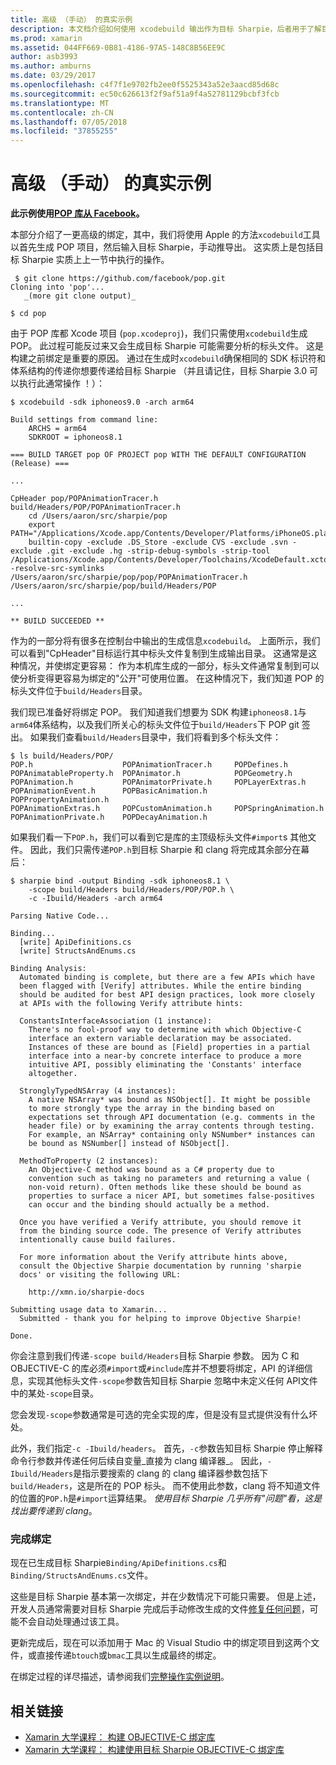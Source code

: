 ```yaml
---
title: 高级 （手动） 的真实示例
description: 本文档介绍如何使用 xcodebuild 输出作为目标 Sharpie，后者用于了解目标 Sharpie 实质上的作用的输入。
ms.prod: xamarin
ms.assetid: 044FF669-0B81-4186-97A5-148C8B56EE9C
author: asb3993
ms.author: amburns
ms.date: 03/29/2017
ms.openlocfilehash: c4f7f1e9702fb2ee0f5525343a52e3aacd85d68c
ms.sourcegitcommit: ec50c626613f2f9af51a9f4a52781129bcbf3fcb
ms.translationtype: MT
ms.contentlocale: zh-CN
ms.lasthandoff: 07/05/2018
ms.locfileid: "37855255"
---
```

# <a name="advanced-manual-real-world-example"></a>高级 （手动） 的真实示例

**此示例使用[POP 库从 Facebook](https://github.com/facebook/pop)。**

本部分介绍了一更高级的绑定，其中，我们将使用 Apple 的方法`xcodebuild`工具以首先生成 POP 项目，然后输入目标 Sharpie，手动推导出。 这实质上是包括目标 Sharpie 实质上上一节中执行的操作。

```
 $ git clone https://github.com/facebook/pop.git
Cloning into 'pop'...
   _(more git clone output)_

$ cd pop
```

由于 POP 库都 Xcode 项目 (`pop.xcodeproj`)，我们只需使用`xcodebuild`生成 POP。 此过程可能反过来又会生成目标 Sharpie 可能需要分析的标头文件。 这是构建之前绑定是重要的原因。 通过在生成时`xcodebuild`确保相同的 SDK 标识符和体系结构的传递你想要传递给目标 Sharpie （并且请记住，目标 Sharpie 3.0 可以执行此通常操作 ！）：

```
$ xcodebuild -sdk iphoneos9.0 -arch arm64

Build settings from command line:
    ARCHS = arm64
    SDKROOT = iphoneos8.1
 
=== BUILD TARGET pop OF PROJECT pop WITH THE DEFAULT CONFIGURATION (Release) ===
 
...
 
CpHeader pop/POPAnimationTracer.h build/Headers/POP/POPAnimationTracer.h
    cd /Users/aaron/src/sharpie/pop
    export PATH="/Applications/Xcode.app/Contents/Developer/Platforms/iPhoneOS.platform/Developer/usr/bin:/Applications/Xcode.app/Contents/Developer/usr/bin:/Users/aaron/bin::/usr/local/bin:/usr/bin:/bin:/usr/sbin:/sbin:/opt/X11/bin:/usr/local/git/bin:/Users/aaron/.rvm/bin"
    builtin-copy -exclude .DS_Store -exclude CVS -exclude .svn -exclude .git -exclude .hg -strip-debug-symbols -strip-tool /Applications/Xcode.app/Contents/Developer/Toolchains/XcodeDefault.xctoolchain/usr/bin/strip -resolve-src-symlinks /Users/aaron/src/sharpie/pop/pop/POPAnimationTracer.h /Users/aaron/src/sharpie/pop/build/Headers/POP
 
...
 
** BUILD SUCCEEDED **
```

作为的一部分将有很多在控制台中输出的生成信息`xcodebuild`。 上面所示，我们可以看到"CpHeader"目标运行其中标头文件复制到生成输出目录。 这通常是这种情况，并使绑定更容易： 作为本机库生成的一部分，标头文件通常复制到可以使分析变得更容易为绑定的"公开"可使用位置。 在这种情况下，我们知道 POP 的标头文件位于`build/Headers`目录。

我们现已准备好将绑定 POP。 我们知道我们想要为 SDK 构建`iphoneos8.1`与`arm64`体系结构，以及我们所关心的标头文件位于`build/Headers`下 POP git 签出。 如果我们查看`build/Headers`目录中，我们将看到多个标头文件：

```
$ ls build/Headers/POP/
POP.h                    POPAnimationTracer.h     POPDefines.h
POPAnimatableProperty.h  POPAnimator.h            POPGeometry.h
POPAnimation.h           POPAnimatorPrivate.h     POPLayerExtras.h
POPAnimationEvent.h      POPBasicAnimation.h      POPPropertyAnimation.h
POPAnimationExtras.h     POPCustomAnimation.h     POPSpringAnimation.h
POPAnimationPrivate.h    POPDecayAnimation.h
```

如果我们看一下`POP.h`，我们可以看到它是库的主顶级标头文件`#import`s 其他文件。 因此，我们只需传递`POP.h`到目标 Sharpie 和 clang 将完成其余部分在幕后：

```
$ sharpie bind -output Binding -sdk iphoneos8.1 \
    -scope build/Headers build/Headers/POP/POP.h \
    -c -Ibuild/Headers -arch arm64

Parsing Native Code...

Binding...
  [write] ApiDefinitions.cs
  [write] StructsAndEnums.cs

Binding Analysis:
  Automated binding is complete, but there are a few APIs which have
  been flagged with [Verify] attributes. While the entire binding
  should be audited for best API design practices, look more closely
  at APIs with the following Verify attribute hints:

  ConstantsInterfaceAssociation (1 instance):
    There's no fool-proof way to determine with which Objective-C
    interface an extern variable declaration may be associated.
    Instances of these are bound as [Field] properties in a partial
    interface into a near-by concrete interface to produce a more
    intuitive API, possibly eliminating the 'Constants' interface
    altogether.

  StronglyTypedNSArray (4 instances):
    A native NSArray* was bound as NSObject[]. It might be possible
    to more strongly type the array in the binding based on
    expectations set through API documentation (e.g. comments in the
    header file) or by examining the array contents through testing.
    For example, an NSArray* containing only NSNumber* instances can
    be bound as NSNumber[] instead of NSObject[].

  MethodToProperty (2 instances):
    An Objective-C method was bound as a C# property due to
    convention such as taking no parameters and returning a value (
    non-void return). Often methods like these should be bound as
    properties to surface a nicer API, but sometimes false-positives
    can occur and the binding should actually be a method.

  Once you have verified a Verify attribute, you should remove it
  from the binding source code. The presence of Verify attributes
  intentionally cause build failures.

  For more information about the Verify attribute hints above,
  consult the Objective Sharpie documentation by running 'sharpie
  docs' or visiting the following URL:

    http://xmn.io/sharpie-docs

Submitting usage data to Xamarin...
  Submitted - thank you for helping to improve Objective Sharpie!

Done.
```

你会注意到我们传递`-scope build/Headers`目标 Sharpie 参数。 因为 C 和 OBJECTIVE-C 的库必须`#import`或`#include`库并不想要将绑定，API 的详细信息，实现其他标头文件`-scope`参数告知目标 Sharpie 忽略中未定义任何 API文件中的某处`-scope`目录。

您会发现`-scope`参数通常是可选的完全实现的库，但是没有显式提供没有什么坏处。

此外，我们指定`-c -Ibuild/headers`。 首先，`-c`参数告知目标 Sharpie 停止解释命令行参数并传递任何后续自变量_直接为 clang 编译器_。 因此，`-Ibuild/Headers`是指示要搜索的 clang 的 clang 编译器参数包括下`build/Headers`，这是所在的 POP 标头。 而不使用此参数，clang 将不知道文件的位置的`POP.h`是`#import`运算结果。 _使用目标 Sharpie 几乎所有"问题"看，这是找出要传递到 clang_。

### <a name="completing-the-binding"></a>完成绑定

现在已生成目标 Sharpie`Binding/ApiDefinitions.cs`和`Binding/StructsAndEnums.cs`文件。

这些是目标 Sharpie 基本第一次绑定，并在少数情况下可能只需要。 但是上述，开发人员通常需要对目标 Sharpie 完成后手动修改生成的文件[修复任何问题](~/cross-platform/macios/binding/objective-sharpie/platform/apidefinitions-structsandenums.md)，可能不会自动处理通过该工具。

更新完成后，现在可以添加用于 Mac 的 Visual Studio 中的绑定项目到这两个文件，或直接传递`btouch`或`bmac`工具以生成最终的绑定。

在绑定过程的详尽描述，请参阅我们[完整操作实例说明](~/ios/platform/binding-objective-c/walkthrough.md)。

## <a name="related-links"></a>相关链接

- [Xamarin 大学课程： 构建 OBJECTIVE-C 绑定库](https://university.xamarin.com/classes/track/all#building-an-objective-c-bindings-library)
- [Xamarin 大学课程： 构建使用目标 Sharpie OBJECTIVE-C 绑定库](https://university.xamarin.com/classes/track/all#build-an-objective-c-bindings-library-with-objective-sharpie)